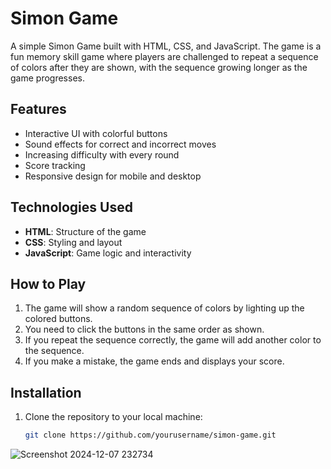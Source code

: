 # Simon Game

A simple Simon Game built with HTML, CSS, and JavaScript. The game is a fun memory skill game where players are challenged to repeat a sequence of colors after they are shown, with the sequence growing longer as the game progresses.

## Features
- Interactive UI with colorful buttons
- Sound effects for correct and incorrect moves
- Increasing difficulty with every round
- Score tracking
- Responsive design for mobile and desktop

## Technologies Used
- **HTML**: Structure of the game
- **CSS**: Styling and layout
- **JavaScript**: Game logic and interactivity

## How to Play
1. The game will show a random sequence of colors by lighting up the colored buttons.
2. You need to click the buttons in the same order as shown.
3. If you repeat the sequence correctly, the game will add another color to the sequence.
4. If you make a mistake, the game ends and displays your score.

## Installation
1. Clone the repository to your local machine:
   ```bash
   git clone https://github.com/yourusername/simon-game.git


![Screenshot 2024-12-07 232734](https://github.com/user-attachments/assets/0494e907-048f-4a94-b8f3-c4069c208121)

